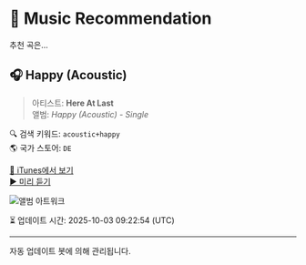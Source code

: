
# 🎵 Music Recommendation

추천 곡은...

## 🎧 Happy (Acoustic)  
> 아티스트: **Here At Last**  
> 앨범: _Happy (Acoustic) - Single_  

🔍 검색 키워드: `acoustic+happy`  
🌎 국가 스토어: `DE`

[🔗 iTunes에서 보기](https://music.apple.com/de/album/happy-acoustic/1654468539?i=1654468540&uo=4)  
[▶️ 미리 듣기](https://audio-ssl.itunes.apple.com/itunes-assets/AudioPreview122/v4/7a/ee/47/7aee4762-c4af-89ec-6f8b-b62defc4668d/mzaf_6408290564450149693.plus.aac.p.m4a)

![앨범 아트워크](https://is1-ssl.mzstatic.com/image/thumb/Music112/v4/84/5a/92/845a92d1-ad0f-5fbf-f115-60dc17467bb1/cover.jpg/100x100bb.jpg)

⏳ 업데이트 시간: 2025-10-03 09:22:54 (UTC)

---
자동 업데이트 봇에 의해 관리됩니다.
